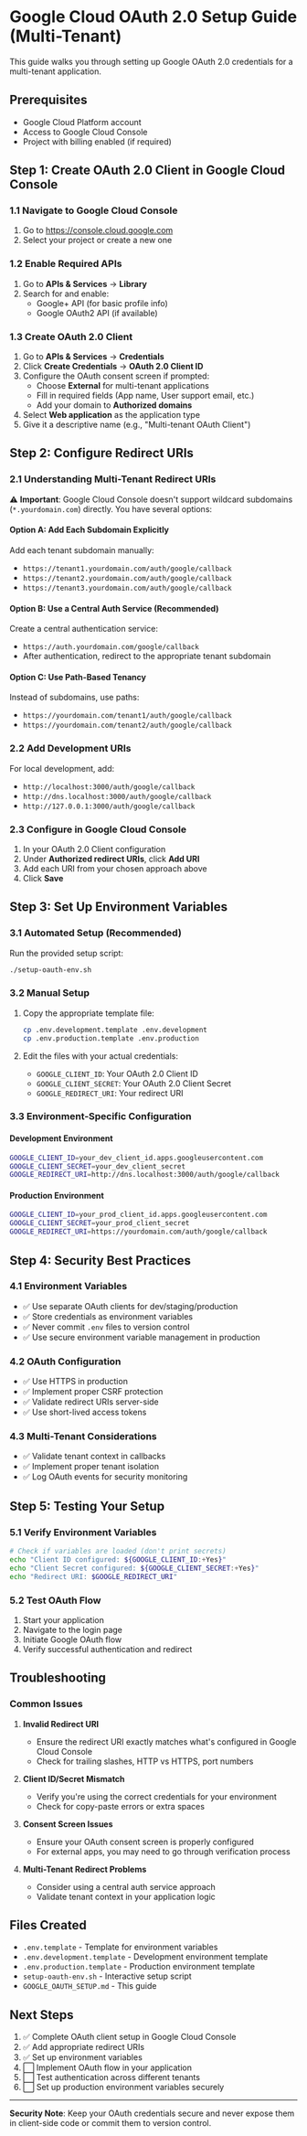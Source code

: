 # Google Cloud OAuth 2.0 Setup Guide (Multi-Tenant)

This guide walks you through setting up Google OAuth 2.0 credentials for a multi-tenant application.

## Prerequisites

- Google Cloud Platform account
- Access to Google Cloud Console
- Project with billing enabled (if required)

## Step 1: Create OAuth 2.0 Client in Google Cloud Console

### 1.1 Navigate to Google Cloud Console
1. Go to https://console.cloud.google.com
2. Select your project or create a new one

### 1.2 Enable Required APIs
1. Go to **APIs & Services** → **Library**
2. Search for and enable:
   - Google+ API (for basic profile info)
   - Google OAuth2 API (if available)

### 1.3 Create OAuth 2.0 Client
1. Go to **APIs & Services** → **Credentials**
2. Click **Create Credentials** → **OAuth 2.0 Client ID**
3. Configure the OAuth consent screen if prompted:
   - Choose **External** for multi-tenant applications
   - Fill in required fields (App name, User support email, etc.)
   - Add your domain to **Authorized domains**
4. Select **Web application** as the application type
5. Give it a descriptive name (e.g., "Multi-tenant OAuth Client")

## Step 2: Configure Redirect URIs

### 2.1 Understanding Multi-Tenant Redirect URIs

⚠️ **Important**: Google Cloud Console doesn't support wildcard subdomains (`*.yourdomain.com`) directly. You have several options:

#### Option A: Add Each Subdomain Explicitly
Add each tenant subdomain manually:
- `https://tenant1.yourdomain.com/auth/google/callback`
- `https://tenant2.yourdomain.com/auth/google/callback`
- `https://tenant3.yourdomain.com/auth/google/callback`

#### Option B: Use a Central Auth Service (Recommended)
Create a central authentication service:
- `https://auth.yourdomain.com/google/callback`
- After authentication, redirect to the appropriate tenant subdomain

#### Option C: Use Path-Based Tenancy
Instead of subdomains, use paths:
- `https://yourdomain.com/tenant1/auth/google/callback`
- `https://yourdomain.com/tenant2/auth/google/callback`

### 2.2 Add Development URIs
For local development, add:
- `http://localhost:3000/auth/google/callback`
- `http://dns.localhost:3000/auth/google/callback`
- `http://127.0.0.1:3000/auth/google/callback`

### 2.3 Configure in Google Cloud Console
1. In your OAuth 2.0 Client configuration
2. Under **Authorized redirect URIs**, click **Add URI**
3. Add each URI from your chosen approach above
4. Click **Save**

## Step 3: Set Up Environment Variables

### 3.1 Automated Setup (Recommended)
Run the provided setup script:
```bash
./setup-oauth-env.sh
```

### 3.2 Manual Setup
1. Copy the appropriate template file:
   ```bash
   cp .env.development.template .env.development
   cp .env.production.template .env.production
   ```

2. Edit the files with your actual credentials:
   - `GOOGLE_CLIENT_ID`: Your OAuth 2.0 Client ID
   - `GOOGLE_CLIENT_SECRET`: Your OAuth 2.0 Client Secret
   - `GOOGLE_REDIRECT_URI`: Your redirect URI

### 3.3 Environment-Specific Configuration

#### Development Environment
```bash
GOOGLE_CLIENT_ID=your_dev_client_id.apps.googleusercontent.com
GOOGLE_CLIENT_SECRET=your_dev_client_secret
GOOGLE_REDIRECT_URI=http://dns.localhost:3000/auth/google/callback
```

#### Production Environment
```bash
GOOGLE_CLIENT_ID=your_prod_client_id.apps.googleusercontent.com
GOOGLE_CLIENT_SECRET=your_prod_client_secret
GOOGLE_REDIRECT_URI=https://yourdomain.com/auth/google/callback
```

## Step 4: Security Best Practices

### 4.1 Environment Variables
- ✅ Use separate OAuth clients for dev/staging/production
- ✅ Store credentials as environment variables
- ✅ Never commit `.env` files to version control
- ✅ Use secure environment variable management in production

### 4.2 OAuth Configuration
- ✅ Use HTTPS in production
- ✅ Implement proper CSRF protection
- ✅ Validate redirect URIs server-side
- ✅ Use short-lived access tokens

### 4.3 Multi-Tenant Considerations
- ✅ Validate tenant context in callbacks
- ✅ Implement proper tenant isolation
- ✅ Log OAuth events for security monitoring

## Step 5: Testing Your Setup

### 5.1 Verify Environment Variables
```bash
# Check if variables are loaded (don't print secrets)
echo "Client ID configured: ${GOOGLE_CLIENT_ID:+Yes}"
echo "Client Secret configured: ${GOOGLE_CLIENT_SECRET:+Yes}"
echo "Redirect URI: $GOOGLE_REDIRECT_URI"
```

### 5.2 Test OAuth Flow
1. Start your application
2. Navigate to the login page
3. Initiate Google OAuth flow
4. Verify successful authentication and redirect

## Troubleshooting

### Common Issues

1. **Invalid Redirect URI**
   - Ensure the redirect URI exactly matches what's configured in Google Cloud Console
   - Check for trailing slashes, HTTP vs HTTPS, port numbers

2. **Client ID/Secret Mismatch**
   - Verify you're using the correct credentials for your environment
   - Check for copy-paste errors or extra spaces

3. **Consent Screen Issues**
   - Ensure your OAuth consent screen is properly configured
   - For external apps, you may need to go through verification process

4. **Multi-Tenant Redirect Problems**
   - Consider using a central auth service approach
   - Validate tenant context in your application logic

## Files Created

- `.env.template` - Template for environment variables
- `.env.development.template` - Development environment template
- `.env.production.template` - Production environment template
- `setup-oauth-env.sh` - Interactive setup script
- `GOOGLE_OAUTH_SETUP.md` - This guide

## Next Steps

1. ✅ Complete OAuth client setup in Google Cloud Console
2. ✅ Add appropriate redirect URIs
3. ✅ Set up environment variables
4. ⬜ Implement OAuth flow in your application
5. ⬜ Test authentication across different tenants
6. ⬜ Set up production environment variables securely

---

**Security Note**: Keep your OAuth credentials secure and never expose them in client-side code or commit them to version control.
